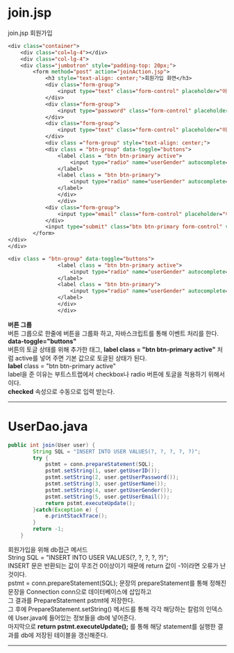 # join.jsp
join.jsp 회원가입
```jsp
<div class="container">
	<div class="col=lg-4"></div>
	<div class="col-lg-4">
	<div class="jumbotron" style="padding-top: 20px;">
		<form method="post" action="joinAction.jsp">
			<h3 style="text-align: center;">회원가입 화면</h3>
			<div class="form-group">
				<input type="text" class="form-control" placeholder="아이디" name="userID" maxlength="20">
			</div>
			<div class="form-group">
				<input type="password" class="form-control" placeholder="비번" name="userPassword" maxlength="20">
			</div>
			<div class="form-group">
				<input type="text" class="form-control" placeholder="이름" name="userName" maxlength="20">
			</div>
			<div class ="form-group" style="text-align: center;">
			<div class = "btn-group" data-toggle="buttons">
				<label class = "btn btn-primary active">
					<input type="radio" name="userGender" autocomplete="off" value="남자" checked>남자
				</label>
				<label class = "btn btn-primary">
					<input type="radio" name="userGender" autocomplete="off" value="여자" checked>여자
				</label>
				</div>
				</div>
			<div class="form-group">
				<input type="email" class="form-control" placeholder="이메일" name="userEmail" maxlength="20">
			</div>
			<input type="submit" class="btn btn-primary form-control" value="회원가입">
		</form>	
</div>
</div>
```
```jsp
<div class = "btn-group" data-toggle="buttons">
				<label class = "btn btn-primary active">
					<input type="radio" name="userGender" autocomplete="off" value="남자" checked>남자
				</label>
				<label class = "btn btn-primary">
					<input type="radio" name="userGender" autocomplete="off" value="여자" checked>여자
				</label>
				</div>
				</div>
```
**버튼 그룹**<br>
버튼 그룹으로 한줄에 버튼을 그룹화 하고, 자바스크립트를 통해 이벤트 처리를 한다.<br>
**data-toggle="buttons"**<br>
버튼의 토글 상태를 위해 추가한 태그, **label class = "btn btn-primary active"** 처럼 active를 넣어 주면 기본 값으로 토글된 상태가 된다.<br>
**label** class = "btn btn-primary active"<br>
label을 준 이유는 부트스트랩에서 checkbox나 radio 버튼에 토글을 적용하기 위해서이다.<br>
**checked** 속성으로 수동으로 입력 받는다.
***

# UserDao.java
```java
public int join(User user) {
		String SQL = "INSERT INTO USER VALUES(?, ?, ?, ?, ?)";
		try {
			pstmt = conn.prepareStatement(SQL);
			pstmt.setString(1, user.getUserID());
			pstmt.setString(2, user.getUserPassword());
			pstmt.setString(3, user.getUserName());
			pstmt.setString(4, user.getUserGender());
			pstmt.setString(5, user.getUserEmail());
			return pstmt.executeUpdate();
		}catch(Exception e) {
			e.printStackTrace();
		}
		return -1;
	}
```
회원가입을 위해 db접근 메서드<br>
String SQL = "INSERT INTO USER VALUES(?, ?, ?, ?, ?)";<br>
INSERT 문은 반환되는 값이 무조건 0이상이기 때문에 return 값이 -1이라면 오류가 난 것이다.<br>
pstmt = conn.prepareStatement(SQL); 문장의 prepareStatement를 통해 정해진 문장을 Connection conn으로 데이터베이스에 삽입하고<br>
그 결과를 PrepareStatement pstmt에 저장한다.<br>
그 후에 PrepareStatement.setString() 메서드를 통해 각각 해당하는 칼럼의 인덱스에 User.java에 들어있는 정보들을 db에 넣어준다.<br>
마지막으로 **return pstmt.executeUpdate();** 를 통해 해당 statement를 실행한 결과를 db에 저장된 테이블을 갱신해준다.
***

